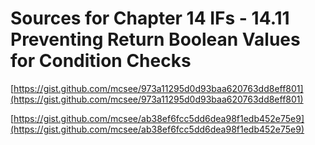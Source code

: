 # Sources for Chapter 14 IFs - 14.11 Preventing Return Boolean Values for Condition Checks


[https://gist.github.com/mcsee/973a11295d0d93baa620763dd8eff801](https://gist.github.com/mcsee/973a11295d0d93baa620763dd8eff801)

[https://gist.github.com/mcsee/ab38ef6fcc5dd6dea98f1edb452e75e9](https://gist.github.com/mcsee/ab38ef6fcc5dd6dea98f1edb452e75e9)